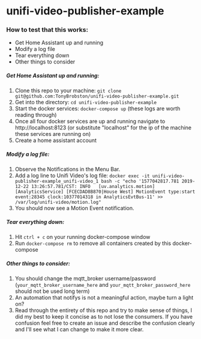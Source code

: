 # unifi-video-publisher-example

### How to test that this works:
  - Get Home Assistant up and running
  - Modify a log file
  - Tear everything down
  - Other things to consider

##### Get Home Assistant up and running:
  1. Clone this repo to your machine: `git clone git@github.com:TonyBrobston/unifi-video-publisher-example.git`
  2. Get into the directory: `cd unifi-video-publisher-example`
  3. Start the docker services: `docker-compose up` (these logs are worth reading through)
  4. Once all four docker services are up and running navigate to http://localhost:8123 (or substitute "localhost" for the ip of the machine these services are running on)
  5. Create a home assistant account

##### Modify a log file:
1. Observe the Notifications in the Menu Bar.
2. Add a log line to Unifi Video's log file: `docker exec -it unifi-video-publisher-example_unifi-video_1 bash -c "echo '1577042817.781 2019-12-22 13:26:57.781/CST: INFO   [uv.analytics.motion] [AnalyticsService] [FCECDAD8B870|House West] MotionEvent type:start event:28345 clock:10377014318 in AnalyticsEvtBus-11' >> /var/log/unifi-video/motion.log"`
3. You should now see a Motion Event notification.

##### Tear everything down:
  1. Hit `ctrl + c` on your running docker-compose window
  2. Run `docker-compose rm` to remove all containers created by this docker-compose

##### Other things to consider:
  1. You should change the mqtt_broker username/password (`your_mqtt_broker_username_here` and `your_mqtt_broker_password_here` should not be used long term)
  2. An automation that notifys is not a meaningful action, maybe turn a light on?
  3. Read through the entirety of this repo and try to make sense of things, I did my best to keep it concise as to not lose the consumers. If you have confusion feel free to create an issue and describe the confusion clearly and I'll see what I can change to make it more clear.
